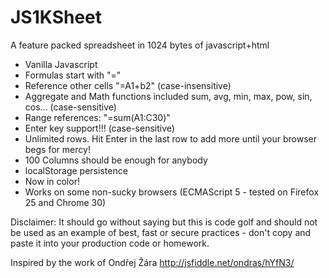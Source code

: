 JS1KSheet
=========

A feature packed spreadsheet in 1024 bytes of javascript+html

* Vanilla Javascript
* Formulas start with "="
* Reference other cells "=A1+b2" (case-insensitive)
* Aggregate and Math functions included sum, avg, min, max, pow, sin, cos... (case-sensitive)
* Range references: "=sum(A1:C30)"
* Enter key support!!! (case-sensitive)
* Unlimited rows. Hit Enter in the last row to add more until your browser begs for mercy!
* 100 Columns should be enough for anybody
* localStorage persistence
* Now in color!
* Works on some non-sucky browsers (ECMAScript 5 - tested on Firefox 25 and Chrome 30)

Disclaimer: It should go without saying but this is code golf and should not be used as an example of best, fast or secure practices - don't copy and paste it into your production code or homework.

Inspired by the work of Ondřej Žára http://jsfiddle.net/ondras/hYfN3/
